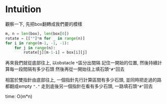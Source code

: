 # Intuition

觀察一下, 先把box翻轉成我們要的模樣

```py
m, n = len(box), len(box[0])
rotate = [[""]*m for _ in range(n)]
for i in range(m-1, -1, -1):
    for j in range(n):
        rotate[j][m-1-i] = box[i][j]
```

再來我們就從底部往上, 以obstacle `*`區分出間隔
記住一開始的位置, 然後持續計算每一段間隔有多少石頭
然後再從一開始往上填石頭`"#"`回去

相當於雙指針由底部往上, 一個指針先行計算區間有多少石頭, 並同時把走過的路都翻成empty `"."`
走到底後另一個指針在看有多少石頭, 一路填石頭`"#"`回去

time: O(m*n)
